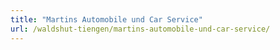 ```yaml
---
title: "Martins Automobile und Car Service"
url: /waldshut-tiengen/martins-automobile-und-car-service/
---
```

